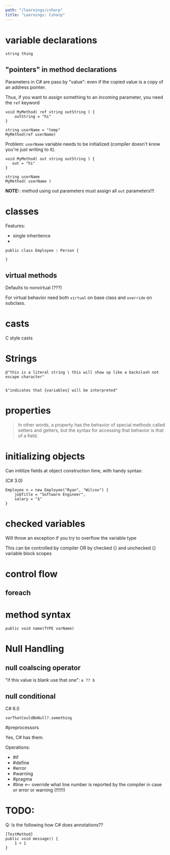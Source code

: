 ```yaml
---
path: "/learnings/csharp"
title: "Learnings: Csharp"
---
```

# variable declarations

    string thing

## "pointers" in method declarations

Parameters in C# are pass by "value": even if the copied value is a copy of an address pointer.

Thus, if you want to assign something to an incoming parameter, you need the `ref` keyword


    void MyMethod( ref string outString ) {
        outString = "hi"
    }

    string userName = "temp"
    MyMethod(ref userName)

Problem: `userName` variable needs to be initialized (compiler doesn't know you're just writing to it).


    void MyMethod( out string outString ) {
       out = "hi"
    }

    string userName
    MyMethod( userName )

**NOTE:**: method using out parameters must assign all `out` parameters!!!

# classes

Features:

   * single inheritence
   *
 
    public class Employee : Person {

    }

## virtual methods

Defaults to nonvirtual (???)

For virtual behavior need both `virtual` on base class and `override` on subclass.

# casts

C style casts

# Strings

    @"this is a literal string \ this will show up like a backslash not escape character"
    
 
    $"indicates that {variables} will be interpreted"
    
# properties

> In other words, a property has the behavior of special methods called setters and getters, but the syntax for accessing that behavior is that of a field.

# initializing objects

Can initilize fields at object construction time, with handy syntax:

(C# 3.0)

    Employee n = new Employee("Ryan", "Wilcox") {
        jobTitle = "Software Engineer",
        salary = "$"
    }


# checked variables

Will throw an exception if you try to overflow the variable type

This can be controlled by compiler OR by checked {} and unchecked {} variable block scopes

# control flow

## foreach

# method syntax

    public void name(TYPE varName)

# Null Handling
## null coalscing operator

"if this value is blank use that one": `a ?? b`

## null conditional
C# 6.0

    varThatCouldBeNull?.something


#preprocessors

Yes, C# has them. 

Operations:

  * #if
  * #define
  * #error
  * #warning
  * #pragma 
  * #line <-- override what line number is reported by the compiler in case or error or warning (!!!!!!)

# TODO:

Q: Is the following how C# does annotations??

    [TestMethod]
    public void message() {
        1 + 1
    }
